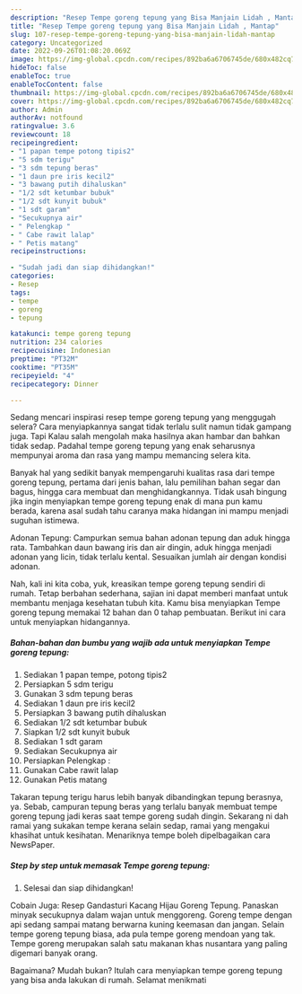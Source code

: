 ```yaml
---
description: "Resep Tempe goreng tepung yang Bisa Manjain Lidah , Mantap"
title: "Resep Tempe goreng tepung yang Bisa Manjain Lidah , Mantap"
slug: 107-resep-tempe-goreng-tepung-yang-bisa-manjain-lidah-mantap
category: Uncategorized
date: 2022-09-26T01:08:20.069Z
image: https://img-global.cpcdn.com/recipes/892ba6a6706745de/680x482cq70/tempe-goreng-tepung-foto-resep-utama.jpg
hideToc: false
enableToc: true
enableTocContent: false
thumbnail: https://img-global.cpcdn.com/recipes/892ba6a6706745de/680x482cq70/tempe-goreng-tepung-foto-resep-utama.jpg
cover: https://img-global.cpcdn.com/recipes/892ba6a6706745de/680x482cq70/tempe-goreng-tepung-foto-resep-utama.jpg
author: Admin
authorAv: notfound
ratingvalue: 3.6
reviewcount: 18
recipeingredient:
- "1 papan tempe potong tipis2"
- "5 sdm terigu"
- "3 sdm tepung beras"
- "1 daun pre iris kecil2"
- "3 bawang putih dihaluskan"
- "1/2 sdt ketumbar bubuk"
- "1/2 sdt kunyit bubuk"
- "1 sdt garam"
- "Secukupnya air"
- " Pelengkap "
- " Cabe rawit lalap"
- " Petis matang"
recipeinstructions:

- "Sudah jadi dan siap dihidangkan!"
categories:
- Resep
tags:
- tempe
- goreng
- tepung

katakunci: tempe goreng tepung 
nutrition: 234 calories
recipecuisine: Indonesian
preptime: "PT32M"
cooktime: "PT35M"
recipeyield: "4"
recipecategory: Dinner

---
```



Sedang mencari inspirasi resep tempe goreng tepung yang menggugah selera? Cara menyiapkannya sangat tidak terlalu sulit namun tidak gampang juga. Tapi Kalau salah mengolah maka hasilnya akan hambar dan bahkan tidak sedap. Padahal tempe goreng tepung yang enak seharusnya mempunyai aroma dan rasa yang mampu memancing selera kita.


Banyak hal yang sedikit banyak mempengaruhi kualitas rasa dari tempe goreng tepung, pertama dari jenis bahan, lalu pemilihan bahan segar dan bagus, hingga cara membuat dan menghidangkannya. Tidak usah bingung jika ingin menyiapkan tempe goreng tepung enak di mana pun kamu berada, karena asal sudah tahu caranya maka hidangan ini mampu menjadi suguhan istimewa.

Adonan Tepung: Campurkan semua bahan adonan tepung dan aduk hingga rata. Tambahkan daun bawang iris dan air dingin, aduk hingga menjadi adonan yang licin, tidak terlalu kental. Sesuaikan jumlah air dengan kondisi adonan.


Nah, kali ini kita coba, yuk, kreasikan tempe goreng tepung sendiri di rumah. Tetap berbahan sederhana, sajian ini dapat memberi manfaat untuk membantu menjaga kesehatan tubuh kita. Kamu bisa menyiapkan Tempe goreng tepung memakai 12 bahan dan 0 tahap pembuatan. Berikut ini cara untuk menyiapkan hidangannya.

<!--inarticleads1-->

##### Bahan-bahan dan bumbu yang wajib ada untuk menyiapkan Tempe goreng tepung:

1. Sediakan 1 papan tempe, potong tipis2
1. Persiapkan 5 sdm terigu
1. Gunakan 3 sdm tepung beras
1. Sediakan 1 daun pre iris kecil2
1. Persiapkan 3 bawang putih dihaluskan
1. Sediakan 1/2 sdt ketumbar bubuk
1. Siapkan 1/2 sdt kunyit bubuk
1. Sediakan 1 sdt garam
1. Sediakan Secukupnya air
1. Persiapkan  Pelengkap :
1. Gunakan  Cabe rawit lalap
1. Gunakan  Petis matang


Takaran tepung terigu harus lebih banyak dibandingkan tepung berasnya, ya. Sebab, campuran tepung beras yang terlalu banyak membuat tempe goreng tepung jadi keras saat tempe goreng sudah dingin. Sekarang ni dah ramai yang sukakan tempe kerana selain sedap, ramai yang mengakui khasihat untuk kesihatan. Menariknya tempe boleh dipelbagaikan cara NewsPaper. 

<!--inarticleads2-->

##### Step by step untuk memasak Tempe goreng tepung:


1. Selesai dan siap dihidangkan!

Cobain Juga: Resep Gandasturi Kacang Hijau Goreng Tepung. Panaskan minyak secukupnya dalam wajan untuk menggoreng. Goreng tempe dengan api sedang sampai matang berwarna kuning keemasan dan jangan. Selain tempe goreng tepung biasa, ada pula tempe goreng mendoan yang tak. Tempe goreng merupakan salah satu makanan khas nusantara yang paling digemari banyak orang. 

Bagaimana? Mudah bukan? Itulah cara menyiapkan tempe goreng tepung yang bisa anda lakukan di rumah. Selamat menikmati

